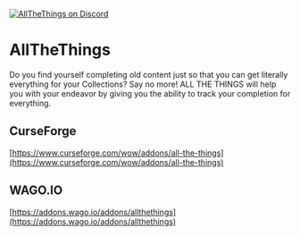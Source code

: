 [![AllTheThings on Discord](https://img.shields.io/discord/242423099184775169.svg?style=popout&label=Discord)](https://discord.gg/allthethings)

# AllTheThings
Do you find yourself completing old content just so that you can get literally everything for your Collections? Say no more! ALL THE THINGS will help you with your endeavor by giving you the ability to track your completion for everything.

## CurseForge
[https://www.curseforge.com/wow/addons/all-the-things](https://www.curseforge.com/wow/addons/all-the-things)

## WAGO.IO
[https://addons.wago.io/addons/allthethings](https://addons.wago.io/addons/allthethings)